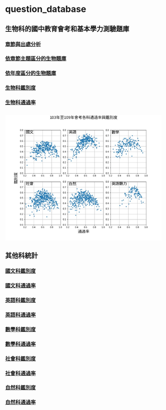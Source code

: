 # question_database
## 生物科的國中教育會考和基本學力測驗題庫
### [章節與出處分析](https://chihhsiangchien.github.io/question_database/統計.html)
### [依章節主題區分的生物題庫](https://chihhsiangchien.github.io/question_database/生物題庫.html)


### [依年度區分的生物題庫](https://chihhsiangchien.github.io/question_database/生物題庫_年度.html)


### [生物科鑑別度](https://chihhsiangchien.github.io/question_database/統計_生物鑑別度.html)
### [生物科通過率](https://chihhsiangchien.github.io/question_database/統計_生物通過率.html)

##
![image](https://github.com/ChihHsiangChien/question_database/blob/master/103%E5%B9%B4%E8%87%B3109%E5%B9%B4%E6%9C%83%E8%80%83%E5%90%84%E7%A7%91%E9%80%9A%E9%81%8E%E7%8E%87%E8%88%87%E9%91%91%E5%88%A5%E5%BA%A6.jpg)

## 其他科統計



### [國文科鑑別度](https://chihhsiangchien.github.io/question_database/統計_國文_鑑別度.html)
### [國文科通過率](https://chihhsiangchien.github.io/question_database/統計_國文_通過率.html)

### [英語科鑑別度](https://chihhsiangchien.github.io/question_database/統計_英語_鑑別度.html)
### [英語科通過率](https://chihhsiangchien.github.io/question_database/統計_英語_通過率.html)



### [數學科鑑別度](https://chihhsiangchien.github.io/question_database/統計_數學_鑑別度.html)
### [數學科通過率](https://chihhsiangchien.github.io/question_database/統計_數學_通過率.html)


### [社會科鑑別度](https://chihhsiangchien.github.io/question_database/統計_社會_鑑別度.html)
### [社會科通過率](https://chihhsiangchien.github.io/question_database/統計_社會_通過率.html)


### [自然科鑑別度](https://chihhsiangchien.github.io/question_database/統計_自然_鑑別度.html)
### [自然科通過率](https://chihhsiangchien.github.io/question_database/統計_自然_通過率.html)

